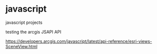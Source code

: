 # javascript
javascript projects

testing the arcgis JSAPI API

https://developers.arcgis.com/javascript/latest/api-reference/esri-views-SceneView.html
